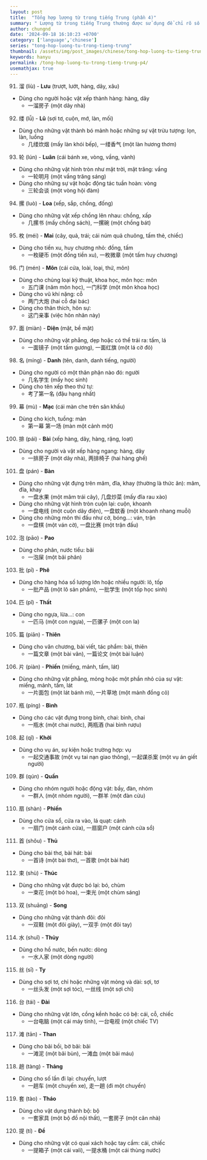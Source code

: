 ```yaml
---
layout: post
title:  "Tổng hợp lượng từ trong tiếng Trung (phần 4)"
summary: " Lượng từ trong tiếng Trung thường được sử dụng để chỉ rõ số lượng hoặc mức độ của một đối tượng nào đó trong câu"
author: chungnd
date: '2024-09-18 16:10:23 +0700'
category: ['language','chinese']
series: "tong-hop-luong-tu-trong-tieng-trung"
thumbnail: /assets/img/post_images/chinese/tong-hop-luong-tu-tieng-trung-1.webp
keywords: hanyu
permalink: /tong-hop-luong-tu-trong-tieng-trung-p4/
usemathjax: true
---
```


91. 溜 (liù) - **Lưu** (trượt, lướt, hàng, dãy, xâu)
* Dùng cho người hoặc vật xếp thành hàng: hàng, dãy
    - 一溜房子 (một dãy nhà)

92. 缕 (lǚ) - **Lũ** (sợi tơ, cuộn, mớ, làn, mối)
* Dùng cho những vật thành bó mảnh hoặc những sự vật trừu tượng: lọn, làn, luồng
    - 几缕炊烟 (mấy làn khói bếp), 一缕香气 (một làn hương thơm)

93. 轮 (lún) - **Luân** (cái bánh xe, vòng, vầng, vành)
* Dùng cho những vật hình tròn như mặt trời, mặt trăng: vầng
    - 一轮明月 (một vầng trăng sáng)
* Dùng cho những sự vật hoặc động tác tuần hoàn: vòng
    - 三轮会谈 (một vòng hội đàm)

94. 摞 (luò) - **Loa** (xếp, sắp, chồng, đống)
* Dùng cho những vật xếp chồng lên nhau: chồng, xấp
    - 几摞书 (mấy chồng sách), 一摞碗 (một chồng bát)

95. 枚 (méi) - **Mai** (cây, quả, trái; cái núm quả chuông, tấm thẻ, chiếc)
* Dùng cho tiền xu, huy chương nhỏ: đồng, tấm
    - 一枚硬币 (một đồng tiền xu), 一枚微章 (một tấm huy chương)

96. 门 (mén) - **Môn** (cái cửa, loài, loại, thứ, môn)
* Dùng cho chủng loại kỹ thuật, khoa học, môn học: môn
    - 五门课 (năm môn học), 一门科学 (một môn khoa học)
* Dùng cho vũ khí nặng: cỗ
    - 两门大炮 (hai cỗ đại bác)
* Dùng cho thân thích, hôn sự:
    - 这门亲事 (việc hôn nhân này)

97. 面 (miàn) - **Diện** (mặt, bề mặt)
* Dùng cho những vật phẳng, dẹp hoặc có thể trải ra: tấm, lá
    - 一面镜子 (một tấm gương), 一面红旗 (một lá cờ đỏ)

98. 名 (míng) - **Danh** (tên, danh, danh tiếng, người)
* Dùng cho người có một thân phận nào đó: người
    - 几名学生 (mấy học sinh)
* Dùng cho tên xếp theo thứ tự:
    - 考了第一名 (đậu hạng nhất)

99. 幕 (mù) - **Mạc** (cái màn che trên sân khấu)
* Dùng cho kịch, tuồng: màn
    - 第一幕 第一场 (màn một cảnh một)

100. 排 (pái) - **Bài** (xếp hàng, dãy, hàng, rặng, loạt)
* Dùng cho người và vật xếp hàng ngang: hàng, dãy
    - 一排房子 (một dãy nhà), 两排椅子 (hai hàng ghế)

101. 盘 (pán) - **Bàn**
* Dùng cho những vật đựng trên mâm, đĩa, khay (thường là thức ăn): mâm, đĩa, khay
    - 一盘水果 (một mâm trái cây), 几盘炒菜 (mấy đĩa rau xào)
* Dùng cho những vật hình tròn cuộn lại: cuộn, khoanh
    - 一盘电线 (một cuộn dây điện), 一盘蚊香 (một khoanh nhang muỗi)
* Dùng cho những môn thi đấu như cờ, bóng...: ván, trận
    - 一盘棋 (một ván cờ), 一盘比赛 (một trận đấu)

102. 泡 (pāo) - **Pao**
* Dùng cho phân, nước tiểu: bãi
    - 一泡屎 (một bãi phân)

103. 批 (pī) - **Phê**
* Dùng cho hàng hóa số lượng lớn hoặc nhiều người: lô, tốp
    - 一批产品 (một lô sản phẩm), 一批学生 (một tốp học sinh)

104. 匹 (pǐ) - **Thất**
* Dùng cho ngựa, lừa...: con
    - 一匹马 (một con ngựa), 一匹骡子 (một con la)

105. 篇 (piān) - **Thiên**
* Dùng cho văn chương, bài viết, tác phẩm: bài, thiên
    - 一篇文章 (một bài văn), 一篇论文 (một bài luận)

106. 片 (piàn) - **Phiến** (miếng, mảnh, tấm, lát)
* Dùng cho những vật phẳng, mỏng hoặc một phần nhỏ của sự vật: miếng, mảnh, tấm, lát
    - 一片面包 (một lát bánh mì), 一片草地 (một mảnh đồng cỏ)

107. 瓶 (píng) - **Bình**
* Dùng cho các vật đựng trong bình, chai: bình, chai
    - 一瓶水 (một chai nước), 两瓶酒 (hai bình rượu)

108. 起 (qǐ) - **Khởi**
* Dùng cho vụ án, sự kiện hoặc trường hợp: vụ
    - 一起交通事故 (một vụ tai nạn giao thông), 一起谋杀案 (một vụ án giết người)

109. 群 (qún) - **Quần**
* Dùng cho nhóm người hoặc động vật: bầy, đàn, nhóm
    - 一群人 (một nhóm người), 一群羊 (một đàn cừu)

110. 扇 (shàn) - **Phiến**
* Dùng cho cửa sổ, cửa ra vào, lá quạt: cánh
    - 一扇门 (một cánh cửa), 一扇窗户 (một cánh cửa sổ)

111. 首 (shǒu) - **Thủ**
* Dùng cho bài thơ, bài hát: bài
    - 一首诗 (một bài thơ), 一首歌 (một bài hát)

112. 束 (shù) - **Thúc**
* Dùng cho những vật được bó lại: bó, chùm
    - 一束花 (một bó hoa), 一束光 (một chùm sáng)

113. 双 (shuāng) - **Song**
* Dùng cho những vật thành đôi: đôi
    - 一双鞋 (một đôi giày), 一双手 (một đôi tay)

114. 水 (shuǐ) - **Thủy**
* Dùng cho hồ nước, bến nước: dòng
    - 一水人家 (một dòng người)

115. 丝 (sī) - **Ty**
* Dùng cho sợi tơ, chỉ hoặc những vật mỏng và dài: sợi, tơ
    - 一丝头发 (một sợi tóc), 一丝线 (một sợi chỉ)

116. 台 (tái) - **Đài**
* Dùng cho những vật lớn, cồng kềnh hoặc có bệ: cái, cỗ, chiếc
    - 一台电脑 (một cái máy tính), 一台电视 (một chiếc TV)

117. 滩 (tān) - **Than**
* Dùng cho bãi bồi, bờ bãi: bãi
    - 一滩泥 (một bãi bùn), 一滩血 (một bãi máu)

118. 趟 (tàng) - **Thảng**
* Dùng cho số lần đi lại: chuyến, lượt
    - 一趟车 (một chuyến xe), 走一趟 (đi một chuyến)

119. 套 (tào) - **Tháo**
* Dùng cho vật dụng thành bộ: bộ
    - 一套家具 (một bộ đồ nội thất), 一套房子 (một căn nhà)

120. 提 (tí) - **Đề**
* Dùng cho những vật có quai xách hoặc tay cầm: cái, chiếc
    - 一提箱子 (một cái vali), 一提水桶 (một cái thùng nước)

